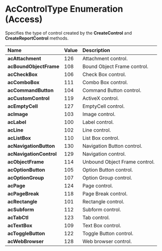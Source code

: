 
# AcControlType Enumeration (Access)

Specifies the type of control created by the  **CreateControl** and **CreateReportControl** methods.



|**Name**|**Value**|**Description**|
|:-----|:-----|:-----|
| **acAttachment**|126|Attachment control.|
| **acBoundObjectFrame**|108|Bound Object Frame control.|
| **acCheckBox**|106|Check Box control.|
| **acComboBox**|111|Combo Box control.|
| **acCommandButton**|104|Command Button control.|
| **acCustomControl**|119|ActiveX control.|
| **acEmptyCell**|127|EmptyCell control.|
| **acImage**|103|Image control.|
| **acLabel**|100|Label control.|
| **acLine**|102|Line control.|
| **acListBox**|110|List Box control.|
| **acNavigationButton**|130|Navigation Button control.|
| **acNavigationControl**|129|Navigation control.|
| **acObjectFrame**|114|Unbound Object Frame control.|
| **acOptionButton**|105|Option Button control.|
| **acOptionGroup**|107|Option Group control.|
| **acPage**|124|Page control.|
| **acPageBreak**|118|Page Break control.|
| **acRectangle**|101|Rectangle control.|
| **acSubform**|112|Subform control.|
| **acTabCtl**|123|Tab control.|
| **acTextBox**|109|Text Box control.|
| **acToggleButton**|122|Toggle Button control.|
| **acWebBrowser**|128|Web browser control.|
